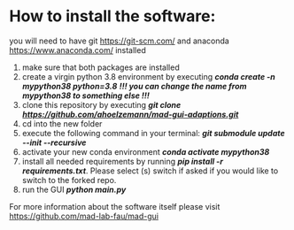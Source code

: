 # How to install the software:

you will need to have git https://git-scm.com/ and anaconda https://www.anaconda.com/ installed
1. make sure that both packages are installed
2. create a virgin python 3.8 environment by executing **_conda create -n mypython38 python=3.8_**  **_!!! you can change the name from mypython38 to something else !!!_**
3. clone this repository by executing **_git clone https://github.com/ahoelzemann/mad-gui-adaptions.git_**
4. cd into the new folder
5. execute the following command in your terminal: **_git submodule update --init --recursive_**
6. activate your new conda environment **_conda activate mypython38_**
7. install all needed requirements by running  **_pip install -r requirements.txt_**. Please select (s) switch if asked if you would like to switch to the forked repo.
8. run the GUI **_python main.py_**


For more information about the software itself please visit https://github.com/mad-lab-fau/mad-gui
